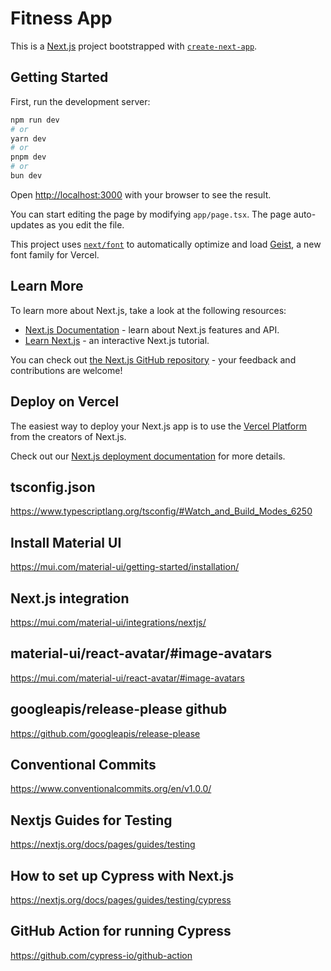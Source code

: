 # Fitness App

This is a [Next.js](https://nextjs.org) project bootstrapped with [`create-next-app`](https://nextjs.org/docs/app/api-reference/cli/create-next-app).

## Getting Started

First, run the development server:

```bash
npm run dev
# or
yarn dev
# or
pnpm dev
# or
bun dev
```

Open [http://localhost:3000](http://localhost:3000) with your browser to see the result.

You can start editing the page by modifying `app/page.tsx`. The page auto-updates as you edit the file.

This project uses [`next/font`](https://nextjs.org/docs/app/building-your-application/optimizing/fonts) to automatically optimize and load [Geist](https://vercel.com/font), a new font family for Vercel.

## Learn More

To learn more about Next.js, take a look at the following resources:

- [Next.js Documentation](https://nextjs.org/docs) - learn about Next.js features and API.
- [Learn Next.js](https://nextjs.org/learn) - an interactive Next.js tutorial.

You can check out [the Next.js GitHub repository](https://github.com/vercel/next.js) - your feedback and contributions are welcome!

## Deploy on Vercel

The easiest way to deploy your Next.js app is to use the [Vercel Platform](https://vercel.com/new?utm_medium=default-template&filter=next.js&utm_source=create-next-app&utm_campaign=create-next-app-readme) from the creators of Next.js.

Check out our [Next.js deployment documentation](https://nextjs.org/docs/app/building-your-application/deploying) for more details.

## tsconfig.json

<https://www.typescriptlang.org/tsconfig/#Watch_and_Build_Modes_6250>

## Install Material UI

<https://mui.com/material-ui/getting-started/installation/>

## Next.js integration

<https://mui.com/material-ui/integrations/nextjs/>

## material-ui/react-avatar/#image-avatars

<https://mui.com/material-ui/react-avatar/#image-avatars>

## googleapis/release-please github

<https://github.com/googleapis/release-please>

## Conventional Commits

<https://www.conventionalcommits.org/en/v1.0.0/>

## Nextjs Guides for Testing

<https://nextjs.org/docs/pages/guides/testing>

## How to set up Cypress with Next.js

<https://nextjs.org/docs/pages/guides/testing/cypress>

## GitHub Action for running Cypress

<https://github.com/cypress-io/github-action>
